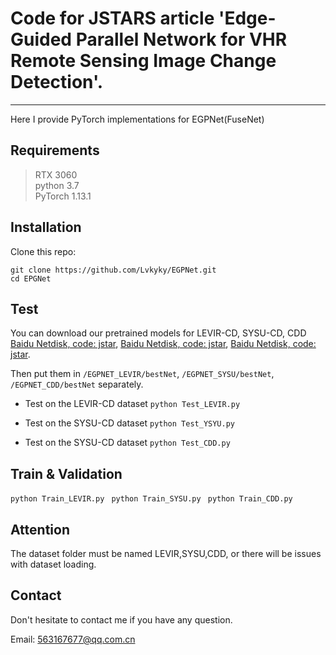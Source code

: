 # Code for JSTARS article 'Edge-Guided Parallel Network for VHR Remote Sensing Image Change Detection'.
---------------------------------------------
Here I provide PyTorch implementations for EGPNet(FuseNet)


## Requirements
>RTX 3060 <br>
>python 3.7 <br>
>PyTorch 1.13.1


## Installation
Clone this repo:
```shell
git clone https://github.com/Lvkyky/EGPNet.git
cd EPGNet
```

## Test
You can download our pretrained models for LEVIR-CD, SYSU-CD, CDD  [Baidu Netdisk, code: jstar](https://pan.baidu.com/s/1DTazE7I3lhELPRZr5oyniQ), [Baidu Netdisk, code: jstar](https://pan.baidu.com/s/1CDkcUUpdd0w9tz4fe7no0A), [Baidu Netdisk, code: jstar](https://pan.baidu.com/s/1DTazE7I3lhELPRZr5oyniQ).

Then put them in `/EGPNET_LEVIR/bestNet`, `/EGPNET_SYSU/bestNet`,  `/EGPNET_CDD/bestNet` separately.


* Test on the LEVIR-CD dataset
```python Test_LEVIR.py```

* Test on the SYSU-CD dataset
```python Test_YSYU.py```

* Test on the SYSU-CD dataset
```python Test_CDD.py```


## Train & Validation
```python Train_LEVIR.py ```
```python Train_SYSU.py ```
```python Train_CDD.py ```

## Attention
The dataset folder must be named LEVIR,SYSU,CDD, or there will be issues with dataset loading.


## Contact
Don't hesitate to contact me if you have any question.

Email: 563167677@qq.com.cn

